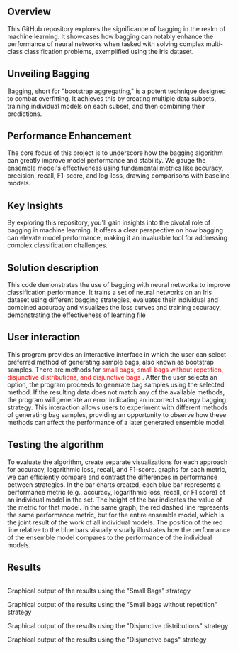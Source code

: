 ## Overview

This GitHub repository explores the significance of bagging in the realm of machine learning. It showcases how bagging can notably enhance the performance of neural networks when tasked with solving complex multi-class classification problems, exemplified using the Iris dataset.

## Unveiling Bagging

Bagging, short for "bootstrap aggregating," is a potent technique designed to combat overfitting. It achieves this by creating multiple data subsets, training individual models on each subset, and then combining their predictions.

## Performance Enhancement

The core focus of this project is to underscore how the bagging algorithm can greatly improve model performance and stability. We gauge the ensemble model's effectiveness using fundamental metrics like accuracy, precision, recall, F1-score, and log-loss, drawing comparisons with baseline models.

## Key Insights

By exploring this repository, you'll gain insights into the pivotal role of bagging in machine learning. It offers a clear perspective on how bagging can elevate model performance, making it an invaluable tool for addressing complex classification challenges.

## Solution description
This code demonstrates the use of bagging with neural networks to improve classification performance. It trains a set of neural networks on an Iris dataset using
different bagging strategies, evaluates their individual and combined accuracy
and visualizes the loss curves and training accuracy, demonstrating the effectiveness of learning
file



## User interaction

This program provides an interactive interface in which the user can select
preferred method of generating sample bags, also known as bootstrap samples.
There are methods for <font color="red">small bags, small bags without repetition, disjunctive
distributions, and disjunctive bags</font>
.
After the user selects an option, the program proceeds to generate bag
samples using the selected method. If the resulting data does not match any of the available methods, the program will generate an error indicating an incorrect strategy
bagging strategy.
This interaction allows users to experiment with different methods of generating bag samples, providing an opportunity to observe how these methods can
affect the performance of a later generated ensemble model.

## Testing the algorithm
To evaluate the algorithm, create separate visualizations for each approach
for accuracy, logarithmic loss, recall, and F1-score.
graphs for each metric, we can efficiently compare and contrast the differences in
performance between strategies.
In the bar charts created, each blue bar represents a performance metric (e.g., accuracy, logarithmic loss, recall, or F1 score) of an individual model in the set. The height of the bar indicates the value of the metric for that model.
In the same graph, the red dashed line represents the same performance metric, but for the entire ensemble model, which is the joint result of the work of all
individual models. The position of the red line relative to the blue bars visually
visually illustrates how the performance of the ensemble model compares to the performance of the individual
models.


## Results 
![]()

Graphical output of the results using the "Small Bags" strategy
![]()

Graphical output of the results using the "Small bags without repetition" strategy
![]()

Graphical output of the results using the "Disjunctive distributions" strategy
![]()

Graphical output of the results using the "Disjunctive bags" strategy